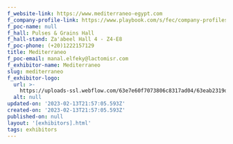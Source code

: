 ```yaml
---
f_website-link: https://www.mediterraneo-egypt.com
f_company-profile-link: https://www.playbook.com/s/fec/company-profiles
f_poc-name: null
f_hall: Pulses & Grains Hall
f_hall-stand: Za'abeel Hall 4 - Z4-E8
f_poc-phone: (+20)1222157129
title: Mediterraneo
f_poc-email: manal.elfeky@lactomisr.com
f_exhibitor-name: Mediterraneo
slug: mediterraneo
f_exhibitor-logo:
  url: >-
    https://uploads-ssl.webflow.com/63e7e60f7073806c8317ad04/63eab2319d664ff79b6959ba_NWI5ZQ.jpeg
  alt: null
updated-on: '2023-02-13T21:57:05.593Z'
created-on: '2023-02-13T21:57:05.593Z'
published-on: null
layout: '[exhibitors].html'
tags: exhibitors
---
```



